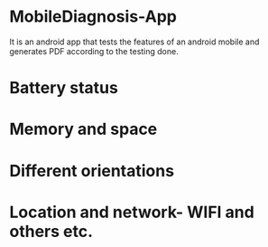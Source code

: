 # MobileDiagnosis-App

It is an android app that tests the features of an android mobile and generates PDF according to the testing done.
# Battery status
# Memory and space
# Different orientations
# Location and network- WIFI and others etc.
